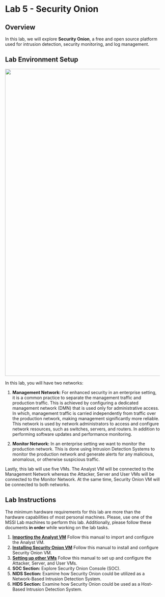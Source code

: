 # Lab 5 - Security Onion 

## Overview
In this lab, we will explore **Security Onion**, a free and open source platform used for intrusion detection, security monitoring, and log management.


## Lab Environment Setup

<img src="https://github.com/E-Alahmadi/CID_SO_Lab/blob/main/Network%20Setup.png" width="1000">

In this lab, you will have two networks: 
1. **Management Network:** For enhanced security in an enterprise setting, it is a common practice to separate the management traffic and production traffic. This is achieved by configuring a dedicated management network (DMN) that is used only for administrative access. In which, management traffic is carried independently from traffic over the production network, making management significantly more reliable. This network is used by network administrators to access and configure network resources, such as switches, servers, and routers. In addition to performing software updates and performance monitoring.

2. **Monitor Network:** In an enterprise setting we want to monitor the production network. This is done using Intrusion Detection Systems to monitor the production network and generate alerts for any malicious, anomalous, or otherwise suspicious traffic. 

Lastly, this lab will use five VMs. The Analyst VM will be connected to the Management Network whereas the Attacker, Server and User VMs will be connected to the Monitor Network. At the same time, Security Onion VM will be connected to both networks.

## Lab Instructions 
The minimum hardware requirements for this lab are more than the hardware capabilities of most personal machines. Please, use one of the MSSI Lab machines to perform this lab. Additionally, please follow these documents **in order** while working on the lab tasks.

1. **[Importing the Analyst VM](https://github.com/xyliatgithub/EN650654-2023/blob/main/LabFive/Importing%20the%20Analyst%20VM.pdf)** Follow this manual to import and configure the Analyst VM.
2. **[Installing Security Onion VM](https://github.com/xyliatgithub/EN650654-2023/blob/main/LabFive/Installing%20Security%20Onion%20VM.pdf)** Follow this manual to install and configure Security Onion VM.
3. **[Setting up other VMs](https://github.com/xyliatgithub/EN650654-2023/blob/main/LabFive/Setting%20up%20other%20VMs.pdf)** Follow this manual to set up and configure the Attacker, Server, and User VMs.
4. **SOC Section:** Explore Security Onion Console (SOC). 
5. **NIDS Section:** Examine how Security Onion could be utilized as a Network-Based Intrusion Detection System. 
6. **HIDS Section:** Examine how Security Onion could be used as a Host-Based Intrusion Detection System.
